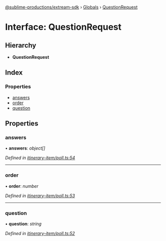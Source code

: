 [@sublime-productions/extream-sdk](../README.md) › [Globals](../globals.md) › [QuestionRequest](questionrequest.md)

# Interface: QuestionRequest

## Hierarchy

* **QuestionRequest**

## Index

### Properties

* [answers](questionrequest.md#answers)
* [order](questionrequest.md#order)
* [question](questionrequest.md#question)

## Properties

###  answers

• **answers**: *object[]*

*Defined in [itinerary-item/poll.ts:54](https://github.com/Extream-SaaS/ex-sdk/blob/4323002/src/itinerary-item/poll.ts#L54)*

___

###  order

• **order**: *number*

*Defined in [itinerary-item/poll.ts:53](https://github.com/Extream-SaaS/ex-sdk/blob/4323002/src/itinerary-item/poll.ts#L53)*

___

###  question

• **question**: *string*

*Defined in [itinerary-item/poll.ts:52](https://github.com/Extream-SaaS/ex-sdk/blob/4323002/src/itinerary-item/poll.ts#L52)*

